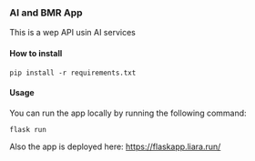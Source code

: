 ### AI and BMR App  
This is a wep API usin AI services
#### How to install  
```
pip install -r requirements.txt
```
#### Usage  
You can run the app locally by running the following command:
```
flask run
```  
Also the app is deployed here: https://flaskapp.liara.run/
